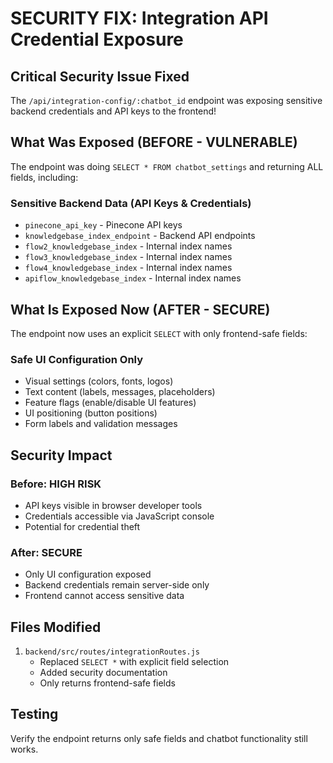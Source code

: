 # SECURITY FIX: Integration API Credential Exposure

## Critical Security Issue Fixed

The `/api/integration-config/:chatbot_id` endpoint was exposing sensitive backend credentials and API keys to the frontend!

## What Was Exposed (BEFORE - VULNERABLE)

The endpoint was doing `SELECT * FROM chatbot_settings` and returning ALL fields, including:

### Sensitive Backend Data (API Keys & Credentials)
- `pinecone_api_key` - Pinecone API keys
- `knowledgebase_index_endpoint` - Backend API endpoints
- `flow2_knowledgebase_index` - Internal index names
- `flow3_knowledgebase_index` - Internal index names
- `flow4_knowledgebase_index` - Internal index names
- `apiflow_knowledgebase_index` - Internal index names

## What Is Exposed Now (AFTER - SECURE)

The endpoint now uses an explicit `SELECT` with only frontend-safe fields:

### Safe UI Configuration Only
- Visual settings (colors, fonts, logos)
- Text content (labels, messages, placeholders)
- Feature flags (enable/disable UI features)
- UI positioning (button positions)
- Form labels and validation messages

## Security Impact

### Before: HIGH RISK
- API keys visible in browser developer tools
- Credentials accessible via JavaScript console
- Potential for credential theft

### After: SECURE
- Only UI configuration exposed
- Backend credentials remain server-side only
- Frontend cannot access sensitive data

## Files Modified

1. `backend/src/routes/integrationRoutes.js`
   - Replaced `SELECT *` with explicit field selection
   - Added security documentation
   - Only returns frontend-safe fields

## Testing

Verify the endpoint returns only safe fields and chatbot functionality still works.
